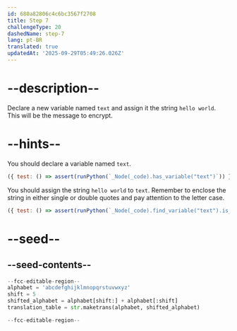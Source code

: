 ```yaml
---
id: 680a82806c4c6bc3567f2708
title: Step 7
challengeType: 20
dashedName: step-7
lang: pt-BR
translated: true
updatedAt: '2025-09-29T05:49:26.026Z'
---
```


# --description--

Declare a new variable named `text` and assign it the string `hello world`. This will be the message to encrypt.

# --hints--

You should declare a variable named `text`.

```js
({ test: () => assert(runPython(`_Node(_code).has_variable("text")`)) })
```

You should assign the string `hello world` to `text`. Remember to enclose the string in either single or double quotes and pay attention to the letter case.

```js
({ test: () => assert(runPython(`_Node(_code).find_variable("text").is_equivalent("text = 'hello world'")`)) })
```

# --seed--

## --seed-contents--

```py
--fcc-editable-region--
alphabet = 'abcdefghijklmnopqrstuvwxyz'
shift = 5
shifted_alphabet = alphabet[shift:] + alphabet[:shift]
translation_table = str.maketrans(alphabet, shifted_alphabet)

--fcc-editable-region--
```
